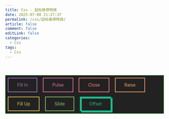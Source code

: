 ```yaml
---
title: Css - 鼠标悬停特效
date: 2025-07-08 21:27:37
permalink: /css/鼠标悬停特效/
article: false
comment: false
editLink: false
categories:
  - Css
tags: 
  - Css
---
```

<div class="container">
		<div style="width:100% ; margin:0 auto; background:#222222;">
			<button class="fill">Fill In</button>
			<button class="pulse">Pulse</button>
			<button class="close">Close</button>
			<button class="raise">Raise</button>
			<button class="up">Fill Up</button>
			<button class="slide">Slide</button>
			<button class="offset">Offset</button>
		</div>

</div>

  <style scoped>
	.container {
		width: 100%;
		margin: 50px auto;
		border: 1px solid green;
		position: relative;
	}

	.top {
		margin: 0 auto 130px;
		padding: 10px 0;
		background: mediumpurple;
		color: #fff;
	}

	.fill:hover,
	.fill:focus {
		box-shadow: inset 0 0 0 2em var(--hover);
	}

	.pulse:hover,
	.pulse:focus {
		-webkit-animation: pulse 1s;
		animation: pulse 1s;
		box-shadow: 0 0 0 2em rgba(255, 255, 255, 0);
	}

	@-webkit-keyframes pulse {
		0% {
			box-shadow: 0 0 0 0 var(--hover);
		}
	}

	@keyframes pulse {
		0% {
			box-shadow: 0 0 0 0 var(--hover);
		}
	}

	.close:hover,
	.close:focus {
		box-shadow: inset -3.5em 0 0 0 var(--hover), inset 3.5em 0 0 0 var(--hover);
	}

	.raise:hover,
	.raise:focus {
		box-shadow: 0 0.5em 0.5em -0.4em var(--hover);
		-webkit-transform: translateY(-0.25em);
		transform: translateY(-0.25em);
	}

	.up:hover,
	.up:focus {
		box-shadow: inset 0 -3.25em 0 0 var(--hover);
	}

	.slide:hover,
	.slide:focus {
		box-shadow: inset 6.5em 0 0 0 var(--hover);
	}

	.offset {
		box-shadow: 0.3em 0.3em 0 0 var(--color), inset 0.3em 0.3em 0 0 var(--color);
	}

	.offset:hover,
	.offset:focus {
		box-shadow: 0 0 0 0 var(--hover), inset 6em 3.5em 0 0 var(--hover);
	}

	.fill {
		--color: #a972cb;
		--hover: #cb72aa;
	}

	.pulse {
		--color: #ef6eae;
		--hover: #ef8f6e;
	}

	.close {
		--color: #ff7f82;
		--hover: #ffdc7f;
	}

	.raise {
		--color: #ffa260;
		--hover: #e5ff60;
	}

	.up {
		--color: #e4cb58;
		--hover: #94e458;
	}

	.slide {
		--color: #8fc866;
		--hover: #66c887;
	}

	.offset {
		--color: #19bc8b;
		--hover: #1973bc;
	}

	button {
		color: var(--color);
		-webkit-transition: 0.25s;
		transition: 0.25s;
	}

	button:hover,
	button:focus {
		border-color: var(--hover);
		color: #fff;
	}

	button {
		background: none;
		border: 2px solid;
		font: inherit;
		line-height: 1;
		margin: 0.5em;
		padding: 1em 2em;
	}

</style>